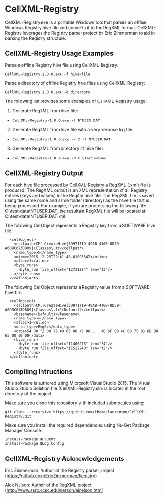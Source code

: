# CellXML-Registry

CellXML-Registry.exe is a portable Windows tool that parses an offline Windows Registry hive file and converts it to the RegXML format. CellXML-Registry leverages the Registry parser project by Eric Zimmerman to aid in parsing the Registry structure.

## CellXML-Registry Usage Examples

Parse a offline Registry hive file using CellXML-Registry:

`CellXML-Registry-1.0.0.exe -f hive-file`

Parse a directory of offline Registry hive files using CellXML-Registry:

`CellXML-Registry-1.0.0.exe -d directory`

The following list provides some examples of CellXML-Registry usage:

1. Generate RegXML from hive file:
  * `CellXML-Registry-1.0.0.exe -f NTUSER.DAT`
2. Generate RegXML from hive file with a very verbose log file:
  * `CellXML-Registry-1.0.0.exe -v 2 -f NTUSER.DAT`
3. Generate RegXML from directory of hive files:
  * `CellXML-Registry-1.0.0.exe -d C:\Test-Hives`
  
## CellXML-Registry Output

For each hive file processed by CellXML-Registry a RegXML (.xml) file is produced. The RegXML output is an XML representation of all Registry entries (keys and values) in the Regitry hive file. The RegXML file is saved using the same name and same folder (directory) as the have file that is being processed. For example, if you are processing the following file: C:\test-data\NTUSER.DAT, the resultant RegXML file will be located at: C:\test-data\NTUSER.DAT.xml.

The following CellObject represents a Registry key from a SOFTWARE hive file:

```
  <cellobject>
    <cellpath>CMI-CreateHive{3D971F19-49AB-4000-8D39-A6D9C673D809}\Classes\.tc</cellpath>
    <name_type>k</name_type>
    <mtime>2015-12-25T22:01:48.0109534Z</mtime>
    <alloc>1</alloc>
    <byte_runs>
      <byte_run file_offset="12731824" len="83"/>
    </byte_runs>
  </cellobject>
```

The following CellObject represents a Registry value from a SOFTWARE hive file:

```
  <cellobject>
    <cellpath>CMI-CreateHive{3D971F19-49AB-4000-8D39-A6D9C673D809}\Classes\.tc\(Default)</cellpath>
    <basename>(Default)</basename>
    <name_type>v</name_type>
    <alloc>1</alloc>
    <data_type>RegSz</data_type>
    <data>54 00 72 00 75 00 65 00 43 00 ... 00 6F 00 6C 00 75 00 6D 00 65 00 00 00</data>
    <byte_runs>
      <byte_run file_offset="11406976" len="24"/>
      <byte_run file_offset="11522248" len="32"/>
    </byte_runs>
  </cellobject>
```

## Compiling Intructions

This software is authored using Microsoft Visual Studio 2015. The Visual Studio Studio Solution file (CellXML-Registry.sln) is located in the root directory of the project. 

Make sure you clone this repository with included submodules using:

```
git clone --recursive https://github.com/thomaslaurenson/CellXML-Registry.git
```

Make sure you install the required dependencies using Nu-Get Package Manager Console:

```
Install-Package NFluent
Install-Package NLog.Config
```
  
## CellXML-Registry Acknowledgements

Eric Zimmerman: Author of the Registry parser project (https://github.com/EricZimmerman/Registry)

Alex Nelson: Author of the RegXML project (http://www.ssrc.ucsc.edu/person/ajnelson.html)
